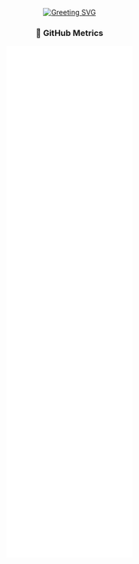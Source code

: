 <p align="center">
  <a href="https://dwigoric.dev">
    <img alt="Greeting SVG" src="https://readme-typing-svg.demolab.com?font=Fira+Code&duration=3000&pause=2500&center=true&vCenter=true&random=false&width=435&lines=Hello+there!;I'm+Dwigoric+%F0%9F%91%8B;What's+up%3F+%F0%9F%90%B8" />
  </a>
</p>

<h3 align="center">🌠 GitHub Metrics</h3>

<div align="center">
  <picture>
    <img src="/github-metrics.svg" alt="Dwigoric's GitHub metrics">
  </picture>
</div>
